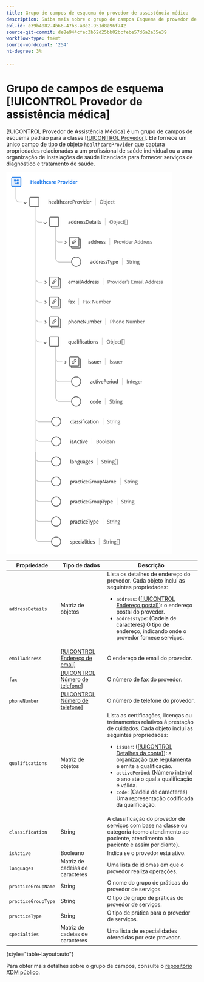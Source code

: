 ```yaml
---
title: Grupo de campos de esquema do provedor de assistência médica
description: Saiba mais sobre o grupo de campos Esquema de provedor de assistência médica.
exl-id: e39b4082-4b66-47b3-a8e2-951d8a96f742
source-git-commit: de8e944cfec3b52d25bb02bcfebe57d6a2a35e39
workflow-type: tm+mt
source-wordcount: '254'
ht-degree: 3%

---
```


# Grupo de campos de esquema [!UICONTROL Provedor de assistência médica]

[!UICONTROL Provedor de Assistência Médica] é um grupo de campos de esquema padrão para a classe [[!UICONTROL Provedor]](../../classes/provider.md). Ele fornece um único campo de tipo de objeto `healthcareProvider` que captura propriedades relacionadas a um profissional de saúde individual ou a uma organização de instalações de saúde licenciada para fornecer serviços de diagnóstico e tratamento de saúde.

![](../../images/field-groups/healthcare-provider.png)

| Propriedade | Tipo de dados | Descrição |
| --- | --- | --- |
| `addressDetails` | Matriz de objetos | Lista os detalhes de endereço do provedor. Cada objeto inclui as seguintes propriedades: <ul><li>`address`: ([[!UICONTROL Endereço postal]](../../data-types/postal-address.md)): o endereço postal do provedor.</li><li>`addressType`: (Cadeia de caracteres) O tipo de endereço, indicando onde o provedor fornece serviços.</li></ul> |
| `emailAddress` | [[!UICONTROL Endereço de email]](../../data-types/email-address.md) | O endereço de email do provedor. |
| `fax` | [[!UICONTROL Número de telefone]](../../data-types/phone-number.md) | O número de fax do provedor. |
| `phoneNumber` | [[!UICONTROL Número de telefone]](../../data-types/phone-number.md) | O número de telefone do provedor. |
| `qualifications` | Matriz de objetos | Lista as certificações, licenças ou treinamentos relativos à prestação de cuidados. Cada objeto inclui as seguintes propriedades: <ul><li>`issuer`: ([[!UICONTROL Detalhes da conta]](../../data-types/account-details.md)): a organização que regulamenta e emite a qualificação.</li><li>`activePeriod`: (Número inteiro) o ano até o qual a qualificação é válida.</li><li>`code`: (Cadeia de caracteres) Uma representação codificada da qualificação.</li></ul> |
| `classification` | String | A classificação do provedor de serviços com base na classe ou categoria (como atendimento ao paciente, atendimento não paciente e assim por diante). |
| `isActive` | Booleano | Indica se o provedor está ativo. |
| `languages` | Matriz de cadeias de caracteres | Uma lista de idiomas em que o provedor realiza operações. |
| `practiceGroupName` | String | O nome do grupo de práticas do provedor de serviços. |
| `practiceGroupType` | String | O tipo de grupo de práticas do provedor de serviços. |
| `practiceType` | String | O tipo de prática para o provedor de serviços. |
| `specialties` | Matriz de cadeias de caracteres | Uma lista de especialidades oferecidas por este provedor. |

{style="table-layout:auto"}

Para obter mais detalhes sobre o grupo de campos, consulte o [repositório XDM público](https://github.com/adobe/xdm/blob/master/components/fieldgroups/provider/healthcare-provider-details.schema.json).
